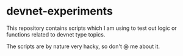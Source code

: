 # devnet-experiments

This repository contains scripts which I am using to test out logic or functions related to devnet type topics.

The scripts are by nature very hacky, so don't @ me about it.
